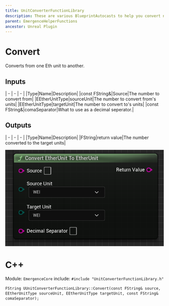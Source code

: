 ```yaml
---
title: UnitConverterFunctionLibrary
description: These are various BlueprintAutocasts to help you convert numbers between Eth units.
parent: EmergenceHelperFunctions
ancestor: Unreal Plugin
---
```


# Convert

Converts from one Eth unit to another.

## Inputs

| - | - | - |
|Type|Name|Description|
|const FString&|Source|The number to convert from|
|EEtherUnitType|sourceUnit|The number to convert from's units|
|EEtherUnitType|targetUnit|The number to convert to's units|
|const FString&|comaSeparator|What to use as a decimal seperator.|

## Outputs

| - | - | - |
|Type|Name|Description|
|FString|return value|The number converted to the target units|

![](Convert.PNG)

# C++

Module: `EmergenceCore`
include: `#include "UnitConverterFunctionLibrary.h"`

```
FString UUnitConverterFunctionLibrary::Convert(const FString& source, EEtherUnitType sourceUnit, EEtherUnitType targetUnit, const FString& comaSeparator);
```

